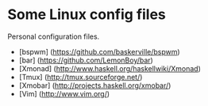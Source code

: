 Some Linux config files
=======================

Personal configuration files.

* [bspwm] (https://github.com/baskerville/bspwm)
* [bar] (https://github.com/LemonBoy/bar)
* [Xmonad] (http://www.haskell.org/haskellwiki/Xmonad)
* [Tmux] (http://tmux.sourceforge.net/)
* [Xmobar] (http://projects.haskell.org/xmobar/)
* [Vim] (http://www.vim.org/)
